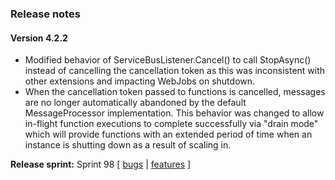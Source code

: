 ### Release notes
<!-- Please add your release notes in the following format:
- My change description (#PR)
-->
#### Version 4.2.2
- Modified behavior of ServiceBusListener.Cancel() to call StopAsync() instead of cancelling the cancellation token as this was inconsistent with other extensions and impacting WebJobs on shutdown.
- When the cancellation token passed to functions is cancelled, messages are no longer automatically abandoned by the default MessageProcessor implementation.  This behavior was changed to allow in-flight function executions to complete successfully via "drain mode" which will provide functions with an extended period of time when an instance is shutting down as a result of scaling in.


**Release sprint:** Sprint 98
[ [bugs](https://github.com/Azure/azure-functions-servicebus-extension/issues?q=is%3Aissue+milestone%3A%22Functions+Sprint+98%22+label%3Abug+is%3Aclosed) | [features](https://github.com/Azure/azure-functions-servicebus-extension/issues?q=is%3Aissue+milestone%3A%22Functions+Sprint+98%22+label%3Afeature+is%3Aclosed) ]

